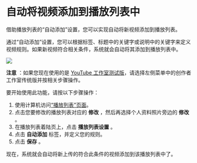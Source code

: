 # 自动将视频添加到播放列表中

借助播放列表的“自动添加”设置，您可以实现自动将新视频添加到播放列表。

通过“自动添加”设置，您可以根据标签、标题中的关键字或说明中的关键字来定义视频规则。如果新视频符合相关条件，系统就会自动将其添加到播放列表中。

![](https://lh6.ggpht.com/3xcRWf03TVBGpIHGNtVQdgWjkcq-Zwb_yMicpfzCPy_DFBbmzAMAVRxNTp-0seFwBzOJLppr=w555)

**注意** ：如果您现在使用的是 [YouTube 工作室测试版](https://studio.youtube.com/)，请选择左侧菜单中的创作者工作室传统版并按相关步骤操作。

要开始使用此功能，请按以下步骤操作：

1. 使用计算机访问[“播放列表”页面](http://www.youtube.com/view_all_playlists)。
2. 点击您要修改的播放列表对应的 **修改** ，然后再选择个人资料照片旁边的 **修改** 。
3. 在播放列表着陆页上，点击 **播放列表设置** 。
4. 点击 **自动添加** 标签，并定义您的规则。
5. 点击 **保存** 。

现在，系统就会自动将新上传的符合此条件的视频添加到该播放列表中了。